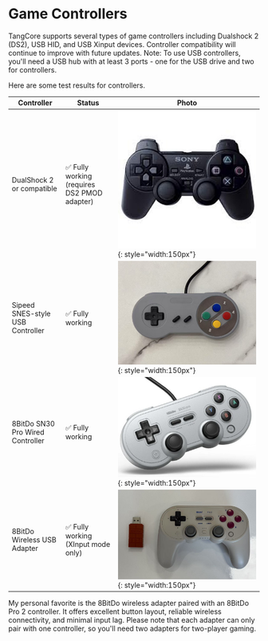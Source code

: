# Game Controllers

TangCore supports several types of game controllers including Dualshock 2 (DS2), USB HID, and USB Xinput devices. Controller compatibility will continue to improve with future updates. Note: To use USB controllers, you'll need a USB hub with at least 3 ports - one for the USB drive and two for controllers.

Here are some test results for controllers.

| Controller | Status | Photo |
|-----|-----|-----|
| DualShock 2 or compatible | ✅ Fully working (requires DS2 PMOD adapter) | ![](gamepad_ds2.jpg){: style="width:150px"} |
| Sipeed SNES-style USB Controller | ✅ Fully working | ![](gamepad_snes.jpg){: style="width:150px"} |
| 8BitDo SN30 Pro Wired Controller | ✅ Fully working | ![](gamepad_sn30pro.jpg){: style="width:150px"} |
| 8BitDo Wireless USB Adapter | ✅ Fully working (XInput mode only) | ![](gamepad_8bitdo_adapter.jpg){: style="width:150px"} |

My personal favorite is the 8BitDo wireless adapter paired with an 8BitDo Pro 2 controller. It offers excellent button layout, reliable wireless connectivity, and minimal input lag. Please note that each adapter can only pair with one controller, so you'll need two adapters for two-player gaming.

